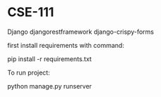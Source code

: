# CSE-111
Django
djangorestframework
django-crispy-forms


first install requirements with command:

pip install -r requirements.txt


To run project:

python manage.py runserver
